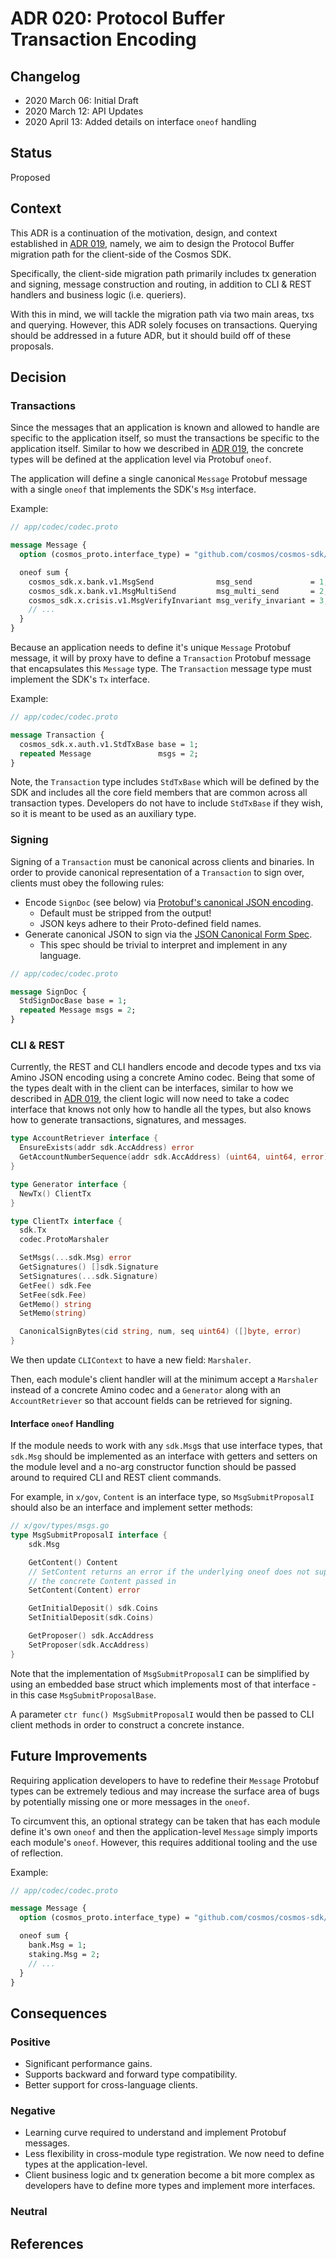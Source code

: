 # ADR 020: Protocol Buffer Transaction Encoding

## Changelog

- 2020 March 06: Initial Draft
- 2020 March 12: API Updates
- 2020 April 13: Added details on interface `oneof` handling

## Status

Proposed

## Context

This ADR is a continuation of the motivation, design, and context established in
[ADR 019](./adr-019-protobuf-state-encoding.md), namely, we aim to design the
Protocol Buffer migration path for the client-side of the Cosmos SDK.

Specifically, the client-side migration path primarily includes tx generation and
signing, message construction and routing, in addition to CLI & REST handlers and
business logic (i.e. queriers).

With this in mind, we will tackle the migration path via two main areas, txs and
querying. However, this ADR solely focuses on transactions. Querying should be
addressed in a future ADR, but it should build off of these proposals.

## Decision

### Transactions

Since the messages that an application is known and allowed to handle are specific
to the application itself, so must the transactions be specific to the application
itself. Similar to how we described in [ADR 019](./adr-019-protobuf-state-encoding.md),
the concrete types will be defined at the application level via Protobuf `oneof`.

The application will define a single canonical `Message` Protobuf message
with a single `oneof` that implements the SDK's `Msg` interface.

Example:

```protobuf
// app/codec/codec.proto

message Message {
  option (cosmos_proto.interface_type) = "github.com/cosmos/cosmos-sdk/types.Msg";

  oneof sum {
    cosmos_sdk.x.bank.v1.MsgSend              msg_send             = 1;
    cosmos_sdk.x.bank.v1.MsgMultiSend         msg_multi_send       = 2;
    cosmos_sdk.x.crisis.v1.MsgVerifyInvariant msg_verify_invariant = 3;
    // ...
  }
}
```

Because an application needs to define it's unique `Message` Protobuf message, it
will by proxy have to define a `Transaction` Protobuf message that encapsulates this
`Message` type. The `Transaction` message type must implement the SDK's `Tx` interface.

Example:

```protobuf
// app/codec/codec.proto

message Transaction {
  cosmos_sdk.x.auth.v1.StdTxBase base = 1;
  repeated Message               msgs = 2;
}
```

Note, the `Transaction` type includes `StdTxBase` which will be defined by the SDK
and includes all the core field members that are common across all transaction types.
Developers do not have to include `StdTxBase` if they wish, so it is meant to be
used as an auxiliary type.

### Signing

Signing of a `Transaction` must be canonical across clients and binaries. In order
to provide canonical representation of a `Transaction` to sign over, clients must
obey the following rules:

- Encode `SignDoc` (see below) via [Protobuf's canonical JSON encoding](https://developers.google.com/protocol-buffers/docs/proto3#json).
  - Default must be stripped from the output!
  - JSON keys adhere to their Proto-defined field names.
- Generate canonical JSON to sign via the [JSON Canonical Form Spec](https://gibson042.github.io/canonicaljson-spec/).
  - This spec should be trivial to interpret and implement in any language.

```Protobuf
// app/codec/codec.proto

message SignDoc {
  StdSignDocBase base = 1;
  repeated Message msgs = 2;
}
```

### CLI & REST

Currently, the REST and CLI handlers encode and decode types and txs via Amino
JSON encoding using a concrete Amino codec. Being that some of the types dealt with
in the client can be interfaces, similar to how we described in [ADR 019](./adr-019-protobuf-state-encoding.md),
the client logic will now need to take a codec interface that knows not only how
to handle all the types, but also knows how to generate transactions, signatures,
and messages.

```go
type AccountRetriever interface {
  EnsureExists(addr sdk.AccAddress) error
  GetAccountNumberSequence(addr sdk.AccAddress) (uint64, uint64, error)
}

type Generator interface {
  NewTx() ClientTx
}

type ClientTx interface {
  sdk.Tx
  codec.ProtoMarshaler

  SetMsgs(...sdk.Msg) error
  GetSignatures() []sdk.Signature
  SetSignatures(...sdk.Signature)
  GetFee() sdk.Fee
  SetFee(sdk.Fee)
  GetMemo() string
  SetMemo(string)

  CanonicalSignBytes(cid string, num, seq uint64) ([]byte, error)
}
```

We then update `CLIContext` to have a new field: `Marshaler`.

Then, each module's client handler will at the minimum accept a `Marshaler` instead
of a concrete Amino codec and a `Generator` along with an `AccountRetriever` so
that account fields can be retrieved for signing.

#### Interface `oneof` Handling

If the module needs to work with any `sdk.Msg`s that use interface types, that
`sdk.Msg` should be implemented as an interface with getters and setters on the
module level and a no-arg constructor function should be passed around to
required CLI and REST client commands.

For example, in `x/gov`, `Content` is an interface type, so `MsgSubmitProposalI`
should also be an interface and implement setter methods:

```go
// x/gov/types/msgs.go
type MsgSubmitProposalI interface {
	sdk.Msg

	GetContent() Content
    // SetContent returns an error if the underlying oneof does not support
    // the concrete Content passed in
	SetContent(Content) error

	GetInitialDeposit() sdk.Coins
	SetInitialDeposit(sdk.Coins)

	GetProposer() sdk.AccAddress
	SetProposer(sdk.AccAddress)
}
```

Note that the implementation of `MsgSubmitProposalI` can be simplified by
using an embedded base struct which implements most of that interface - in this
case `MsgSubmitProposalBase`.

A parameter `ctr func() MsgSubmitProposalI` would then be passed to CLI client
methods in order to construct a concrete instance.

## Future Improvements

Requiring application developers to have to redefine their `Message` Protobuf types
can be extremely tedious and may increase the surface area of bugs by potentially
missing one or more messages in the `oneof`.

To circumvent this, an optional strategy can be taken that has each module define
it's own `oneof` and then the application-level `Message` simply imports each module's
`oneof`. However, this requires additional tooling and the use of reflection.

Example:

```protobuf
// app/codec/codec.proto

message Message {
  option (cosmos_proto.interface_type) = "github.com/cosmos/cosmos-sdk/types.Msg";

  oneof sum {
    bank.Msg = 1;
    staking.Msg = 2;
    // ...
  }
}
```

## Consequences

### Positive

- Significant performance gains.
- Supports backward and forward type compatibility.
- Better support for cross-language clients.

### Negative

- Learning curve required to understand and implement Protobuf messages.
- Less flexibility in cross-module type registration. We now need to define types
at the application-level.
- Client business logic and tx generation become a bit more complex as developers
have to define more types and implement more interfaces.

### Neutral

## References

